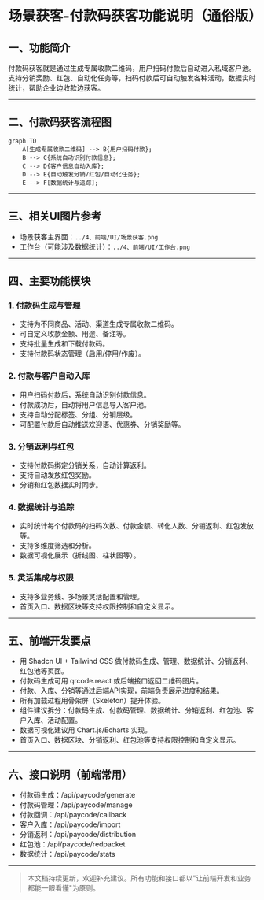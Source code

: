 # 场景获客-付款码获客功能说明（通俗版）

## 一、功能简介
付款码获客就是通过生成专属收款二维码，用户扫码付款后自动进入私域客户池。支持分销奖励、红包、自动化任务等，扫码付款后可自动触发各种活动，数据实时统计，帮助企业边收款边获客。

---

## 二、付款码获客流程图

```mermaid
graph TD
    A[生成专属收款二维码] --> B{用户扫码付款};
    B --> C{系统自动识别付款信息};
    C --> D{客户信息自动入库};
    D --> E{自动触发分销/红包/自动化任务};
    E --> F[数据统计与追踪];
```

---

## 三、相关UI图片参考
- 场景获客主界面：`../4、前端/UI/场景获客.png`
- 工作台（可能涉及数据统计）：`../4、前端/UI/工作台.png`

---

## 四、主要功能模块

### 1. 付款码生成与管理
- 支持为不同商品、活动、渠道生成专属收款二维码。
- 可自定义收款金额、用途、备注等。
- 支持批量生成和下载付款码。
- 支持付款码状态管理（启用/停用/作废）。

### 2. 付款与客户自动入库
- 用户扫码付款后，系统自动识别付款信息。
- 付款成功后，自动将用户信息导入客户池。
- 支持自动分配标签、分组、分销层级。
- 可配置付款后自动推送欢迎语、优惠券、分销奖励等。

### 3. 分销返利与红包
- 支持付款码绑定分销关系，自动计算返利。
- 支持自动发放红包奖励。
- 分销和红包数据实时同步。

### 4. 数据统计与追踪
- 实时统计每个付款码的扫码次数、付款金额、转化人数、分销返利、红包发放等。
- 支持多维度筛选和分析。
- 数据可视化展示（折线图、柱状图等）。

### 5. 灵活集成与权限
- 支持多业务线、多场景灵活配置和管理。
- 首页入口、数据区块等支持权限控制和自定义显示。

---

## 五、前端开发要点
- 用 Shadcn UI + Tailwind CSS 做付款码生成、管理、数据统计、分销返利、红包池等页面。
- 付款码生成可用 qrcode.react 或后端接口返回二维码图片。
- 付款、入库、分销等通过后端API实现，前端负责展示进度和结果。
- 所有加载过程用骨架屏（Skeleton）提升体验。
- 组件建议拆分：付款码生成、付款码管理、数据统计、分销返利、红包池、客户入库、活动配置。
- 数据可视化建议用 Chart.js/Echarts 实现。
- 首页入口、数据区块、分销返利、红包池等支持权限控制和自定义显示。

---

## 六、接口说明（前端常用）
- 付款码生成：/api/paycode/generate
- 付款码管理：/api/paycode/manage
- 付款回调：/api/paycode/callback
- 客户入库：/api/paycode/import
- 分销返利：/api/paycode/distribution
- 红包池：/api/paycode/redpacket
- 数据统计：/api/paycode/stats

---

> 本文档持续更新，欢迎补充建议。所有功能和接口都以"让前端开发和业务都能一眼看懂"为原则。 